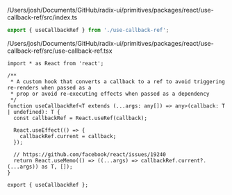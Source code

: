 /Users/josh/Documents/GitHub/radix-ui/primitives/packages/react/use-callback-ref/src/index.ts
```typescript
export { useCallbackRef } from './use-callback-ref';

```
/Users/josh/Documents/GitHub/radix-ui/primitives/packages/react/use-callback-ref/src/use-callback-ref.tsx
```
import * as React from 'react';

/**
 * A custom hook that converts a callback to a ref to avoid triggering re-renders when passed as a
 * prop or avoid re-executing effects when passed as a dependency
 */
function useCallbackRef<T extends (...args: any[]) => any>(callback: T | undefined): T {
  const callbackRef = React.useRef(callback);

  React.useEffect(() => {
    callbackRef.current = callback;
  });

  // https://github.com/facebook/react/issues/19240
  return React.useMemo(() => ((...args) => callbackRef.current?.(...args)) as T, []);
}

export { useCallbackRef };

```
